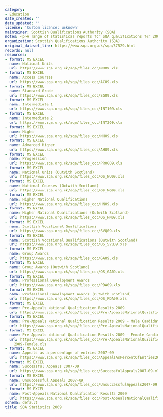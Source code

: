 ```yaml
---
category:
- Education
date_created: ''
date_updated: ''
license: 'Custom licence: unknown'
maintainer: Scottish Qualifications Authority (SQA)
notes: <p>A range of statistical reports for SQA qualifications for 2009.</p>
organization: Scottish Qualifications Authority (SQA)
original_dataset_link: https://www.sqa.org.uk/sqa/57529.html
records: null
resources:
- format: MS EXCEL
  name: National Units
  url: https://www.sqa.org.uk/sqa/files_ccc/NU09.xls
- format: MS EXCEL
  name: Access Courses
  url: https://www.sqa.org.uk/sqa/files_ccc/AC09.xls
- format: MS EXCEL
  name: Standard Grade
  url: https://www.sqa.org.uk/sqa/files_ccc/SG09.xls
- format: MS EXCEL
  name: Intermediate 1
  url: https://www.sqa.org.uk/sqa/files_ccc/INT109.xls
- format: MS EXCEL
  name: Intermediate 2
  url: https://www.sqa.org.uk/sqa/files_ccc/INT209.xls
- format: MS EXCEL
  name: Higher
  url: https://www.sqa.org.uk/sqa/files_ccc/NH09.xls
- format: MS EXCEL
  name: Advanced Higher
  url: https://www.sqa.org.uk/sqa/files_ccc/AH09.xls
- format: MS EXCEL
  name: Progression
  url: https://www.sqa.org.uk/sqa/files_ccc/PROG09.xls
- format: MS EXCEL
  name: National Units (Outwith Scotland)
  url: https://www.sqa.org.uk/sqa/files_ccc/OS_NU09.xls
- format: MS EXCEL
  name: National Courses (Outwith Scotland)
  url: https://www.sqa.org.uk/sqa/files_ccc/OS_NQ09.xls
- format: MS EXCEL
  name: Higher National Qualifications
  url: https://www.sqa.org.uk/sqa/files_ccc/HN09.xls
- format: MS EXCEL
  name: Higher National Qualifications (Outwith Scotland)
  url: https://www.sqa.org.uk/sqa/files_ccc/OS_HN09.xls
- format: MS EXCEL
  name: Scottish Vocational Qualifications
  url: https://www.sqa.org.uk/sqa/files_ccc/SVQ09.xls
- format: MS EXCEL
  name: Scottish Vocational Qualifications (Outwith Scotland)
  url: https://www.sqa.org.uk/sqa/files_ccc/OS_SVQ09.xls
- format: MS EXCEL
  name: Group Awards
  url: https://www.sqa.org.uk/sqa/files_ccc/GA09.xls
- format: MS EXCEL
  name: Group Awards (Outwith Scotland)
  url: https://www.sqa.org.uk/sqa/files_ccc/OS_GA09.xls
- format: MS EXCEL
  name: Professional Development Awards
  url: https://www.sqa.org.uk/sqa/files_ccc/PDA09.xls
- format: MS EXCEL
  name: Professional Development Awards (Outwith Scotland)
  url: https://www.sqa.org.uk/sqa/files_ccc/OS_PDA09.xls
- format: MS EXCEL
  name: Pre-Appeals National Qualification Results 2009
  url: https://www.sqa.org.uk/sqa/files_ccc/Pre-AppealsNationalQualificationResults2009.xls
- format: MS EXCEL
  name: Pre-Appeals National Qualification Results 2009 - Male Candidates
  url: https://www.sqa.org.uk/sqa/files_ccc/Pre-AppealsNationalQualificationResults2009-Male.xls
- format: MS EXCEL
  name: Pre-Appeals National Qualification Results 2009 - Female Candidates
  url: https://www.sqa.org.uk/sqa/files_ccc/Pre-AppealsNationalQualificationResults
    2009-Female.xls
- format: MS EXCEL
  name: Appeals as a percentage of entries 2007-09
  url: https://www.sqa.org.uk/sqa/files_ccc/AppealsAsPercentOfEntries2007-09.xls
- format: MS EXCEL
  name: Successful Appeals 2007-09
  url: https://www.sqa.org.uk/sqa/files_ccc/SuccessfulAppeals2007-09.xls
- format: MS EXCEL
  name: Unsuccessful Appeals 2007-09
  url: https://www.sqa.org.uk/sqa/files_ccc/UnsuccessfulAppeals2007-09.xls
- format: MS EXCEL
  name: Post-Appeals National Qualification Results 2009
  url: https://www.sqa.org.uk/sqa/files_ccc/Post-AppealsNationalQualificationResults2009.xls
schema: default
title: SQA Statistics 2009
---
```

